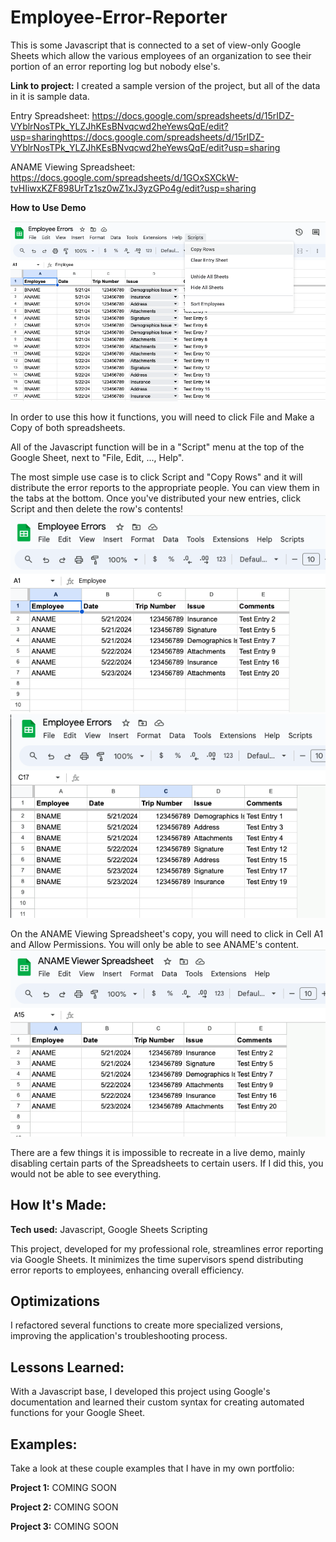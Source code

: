 # Employee-Error-Reporter
This is some Javascript that is connected to a set of view-only Google Sheets which allow the various employees of an organization to see their portion of an error reporting log but nobody else's.

**Link to project:** 
I created a sample version of the project, but all of the data in it is sample data.

Entry Spreadsheet: https://docs.google.com/spreadsheets/d/15rIDZ-VYblrNosTPk_YLZJhKEsBNvqcwd2heYewsQqE/edit?usp=sharinghttps://docs.google.com/spreadsheets/d/15rIDZ-VYblrNosTPk_YLZJhKEsBNvqcwd2heYewsQqE/edit?usp=sharing

ANAME Viewing Spreadsheet: https://docs.google.com/spreadsheets/d/1GOxSXCkW-tvHIiwxKZF898UrTz1sz0wZ1xJ3yzGPo4g/edit?usp=sharing

**How to Use Demo**

![Screenshot of the application](https://github.com/warnerjoe/employee-error-reporter/raw/main/images/eer1.png)

In order to use this how it functions, you will need to click File and Make a Copy of both spreadsheets.  

All of the Javascript function will be in a "Script" menu at the top of the Google Sheet, next to "File, Edit, ..., Help". 

The most simple use case is to click Script and "Copy Rows" and it will distribute the error reports to the appropriate people.  You can view them in the tabs at the bottom.  Once you've distributed your new entries, click Script and then delete the row's contents!
![Screenshot of the application](https://github.com/warnerjoe/employee-error-reporter/raw/main/images/eer2.png)
![Screenshot of the application](https://github.com/warnerjoe/employee-error-reporter/raw/main/images/eer3.png)

On the ANAME Viewing Spreadsheet's copy, you will need to click in Cell A1 and Allow Permissions.  You will only be able to see ANAME's content.
![Screenshot of the application](https://github.com/warnerjoe/employee-error-reporter/raw/main/images/eer4.png)

There are a few things it is impossible to recreate in a live demo, mainly disabling certain parts of the Spreadsheets to certain users.  If I did this, you would not be able to see everything.  

## How It's Made:

**Tech used:** Javascript, Google Sheets Scripting

This project, developed for my professional role, streamlines error reporting via Google Sheets. It minimizes the time supervisors spend distributing error reports to employees, enhancing overall efficiency.

## Optimizations

I refactored several functions to create more specialized versions, improving the application's troubleshooting process.

## Lessons Learned:

With a Javascript base, I developed this project using Google's documentation and learned their custom syntax for creating automated functions for your Google Sheet.

## Examples:
Take a look at these couple examples that I have in my own portfolio:

**Project 1:** COMING SOON

**Project 2:** COMING SOON

**Project 3:** COMING SOON
